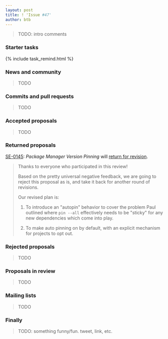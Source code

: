 ```yaml
---
layout: post
title: ! 'Issue #47'
author: btb
---
```


> TODO: intro comments

<!--excerpt-->

### Starter tasks

{% include task_remind.html %}

### News and community

> TODO

### Commits and pull requests

> TODO

### Accepted proposals

> TODO

### Returned proposals

[SE-0145](https://github.com/apple/swift-evolution/blob/master/proposals/0145-package-manager-version-pinning.md): *Package Manager Version Pinning* will [return for revision](https://lists.swift.org/pipermail/swift-evolution/Week-of-Mon-20161107/028758.html).

> Thanks to everyone who participated in this review!
> 
> Based on the pretty universal negative feedback, we are going to reject this proposal as is, and take it back for another round of revisions.
> 
> Our revised plan is:
>
> 1. To introduce an "autopin" behavior to cover the problem Paul outlined where `pin --all` effectively needs to be "sticky" for any new dependencies which come into play.
>
> 2. To make auto pinning on by default, with an explicit mechanism for projects to opt out.

### Rejected proposals

> TODO

### Proposals in review

> TODO

### Mailing lists

> TODO

### Finally

> TODO: something funny/fun. tweet, link, etc.
